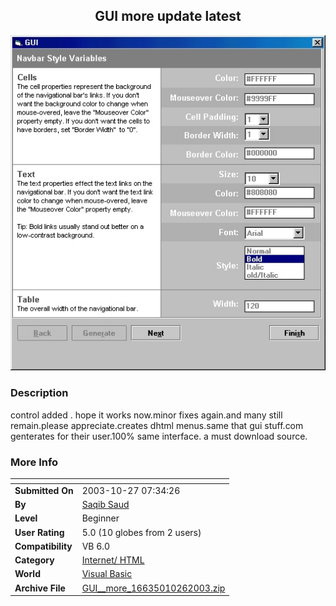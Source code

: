 ﻿<div align="center">

## GUI  more update latest

<img src="PIC20031111943183268.JPG">
</div>

### Description

control added . hope it works now.minor fixes again.and many still remain.please appreciate.creates dhtml menus.same that gui stuff.com genterates for their user.100% same interface. a must download source.
 
### More Info
 


<span>             |<span>
---                |---
**Submitted On**   |2003-10-27 07:34:26
**By**             |[Saqib Saud](https://github.com/Planet-Source-Code/PSCIndex/blob/master/ByAuthor/saqib-saud.md)
**Level**          |Beginner
**User Rating**    |5.0 (10 globes from 2 users)
**Compatibility**  |VB 6\.0
**Category**       |[Internet/ HTML](https://github.com/Planet-Source-Code/PSCIndex/blob/master/ByCategory/internet-html__1-34.md)
**World**          |[Visual Basic](https://github.com/Planet-Source-Code/PSCIndex/blob/master/ByWorld/visual-basic.md)
**Archive File**   |[GUI\_\_more\_16635010262003\.zip](https://github.com/Planet-Source-Code/saqib-saud-gui-more-update-latest__1-49464/archive/master.zip)









